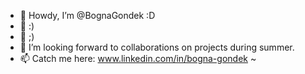 - 👋 Howdy, I’m @BognaGondek :D
- 👀 :)
- 🌱 ;)
- 💞️ I’m looking forward to collaborations on projects during summer.
- 📫 Catch me here: www.linkedin.com/in/bogna-gondek ~

<!---
BognaGondek/BognaGondek is a ✨ special ✨ repository <3
--->

